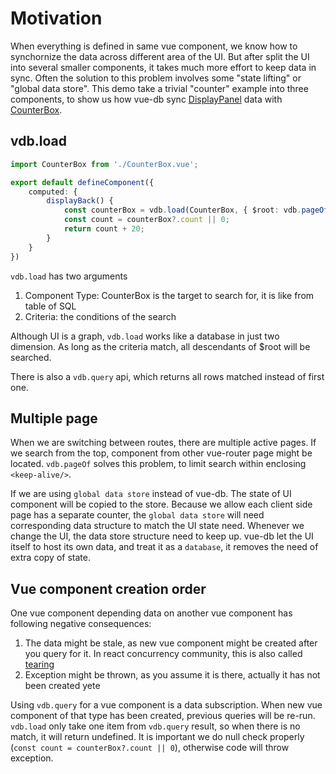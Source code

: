 # Motivation

When everything is defined in same vue component, we know how to synchornize the data across different area of the UI. 
But after split the UI into several smaller components, it takes much more effort to keep data in sync.
Often the solution to this problem involves some "state lifting" or "global data store".
This demo take a trivial "counter" example into three components, to show us how vue-db sync [DisplayPanel](./src/components/DisplayPanel.vue) data with [CounterBox](./src/components/CounterBox.vue).

## vdb.load

```ts
import CounterBox from './CounterBox.vue';

export default defineComponent({
    computed: {
        displayBack() {
            const counterBox = vdb.load(CounterBox, { $root: vdb.pageOf(this) });
            const count = counterBox?.count || 0;
            return count + 20;
        }
    }
})
```

`vdb.load` has two arguments

1. Component Type: CounterBox is the target to search for, it is like from table of SQL
2. Criteria: the conditions of the search

Although UI is a graph, `vdb.load` works like a database in just two dimension. As long as the criteria match, all descendants of $root will be searched.

There is also a `vdb.query` api, which returns all rows matched instead of first one.

## Multiple page

When we are switching between routes, there are multiple active pages. If we search from the top, component from other vue-router page might be located. `vdb.pageOf` solves this problem, to limit search within enclosing `<keep-alive/>`.

If we are using `global data store` instead of vue-db. The state of UI component will be copied to the store. Because we allow each client side page has a separate counter, the `global data store` will need corresponding data structure to match the UI state need. Whenever we change the UI, the data store structure need to keep up. vue-db let the UI itself to host its own data, and treat it as a `database`, it removes the need of extra copy of state.

## Vue component creation order

One vue component depending data on another vue component has following negative consequences:

1. The data might be stale, as new vue component might be created after you query for it. In react concurrency community, this is also called [tearing](https://github.com/reactwg/react-18/discussions/69)
2. Exception might be thrown, as you assume it is there, actually it has not been created yete

Using `vdb.query` for a vue component is a data subscription. When new vue component of that type has been created, previous queries will be re-run.
`vdb.load` only take one item from `vdb.query` result, so when there is no match, it will return undefined.
It is important we do null check properly (`const count = counterBox?.count || 0`), otherwise code will throw exception.